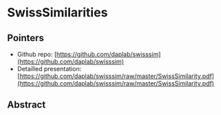 SwissSimilarities
=======

## Pointers

* Github repo: [https://github.com/daplab/swisssim](https://github.com/daplab/swisssim)
* Detailled presentation: [https://github.com/daplab/swisssim/raw/master/SwissSimilarity.pdf](https://github.com/daplab/swisssim/raw/master/SwissSimilarity.pdf)

## Abstract

